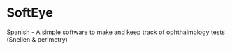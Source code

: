# SoftEye
 Spanish - A simple software to make and keep track of ophthalmology tests (Snellen & perimetry)
